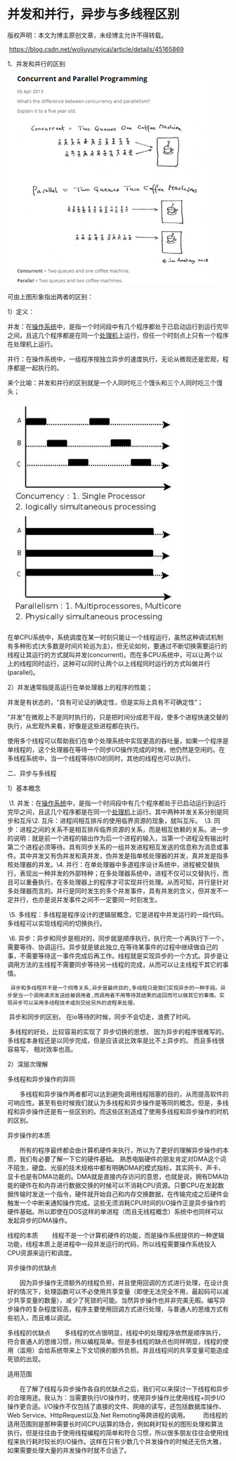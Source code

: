 

# 并发和并行，异步与多线程区别

 版权声明：本文为博主原创文章，未经博主允许不得转载。 

​         https://blog.csdn.net/woliuyunyicai/article/details/45165869

1、并发和并行的区别

![img](assets/20150421090211163)



可由上图形象指出两者的区别：

1）定义：



并发：在[操作系统](http://baike.baidu.com/view/880.htm)中，是指一个时间段中有几个程序都处于已启动运行到运行完毕之间，且这几个程序都是在同一个[处理机](http://baike.baidu.com/view/2107226.htm)上运行，但任一个时刻点上只有一个程序在处理机上运行。

并行：在操作系统中，一组程序按独立异步的速度执行，无论从微观还是宏观，程序都是一起执行的。

来个比喻：并发和并行的区别就是一个人同时吃三个馒头和三个人同时吃三个馒头；

![img](assets/20150421090215671)



在单CPU系统中，系统调度在某一时刻只能让一个线程运行，虽然这种调试机制有多种形式(大多数是时间片轮巡为主)，但无论如何，要通过不断切换需要运行的线程让其运行的方式就叫并发(concurrent)。而在多CPU系统中，可以让两个以上的线程同时运行，这种可以同时让两个以上线程同时运行的方式叫做并行(parallel)。 

2）并发通常指提高运行在单处理器上的程序的性能；

并发是有状态的，“具有可论证的确定性，但是实际上具有不可确定性”；



"并发"在微观上不是同时执行的，只是把时间分成若干段，使多个进程快速交替的执行，从宏观外来看，好像是这些进程都在执行。

使用多个线程可以帮助我们在单个处理系统中实现更高的吞吐量，如果一个程序是单线程的，这个处理器在等待一个同步I/O操作完成的时候，他仍然是空闲的。在多线程系统中，当一个线程等待I/O的同时，其他的线程也可以执行。





二、异步与多线程

1）基本概念

​    \1. 并发：在[操作系统](http://baike.baidu.com/view/880.htm)中，是指一个时间段中有几个程序都处于已启动运行到运行完毕之间，且这几个程序都是在同一个[处理机](http://baike.baidu.com/view/2107226.htm)上运行。其中两种并发关系分别是同步和互斥
​    \2. 互斥：进程间相互排斥的使用临界资源的现象，就叫互斥。
​    \3. 同步：进程之间的关系不是相互排斥临界资源的关系，而是相互依赖的关系。进一步的说明：就是前一个进程的输出作为后一个进程的输入，当第一个进程没有输出时第二个进程必须等待。具有同步关系的一组并发进程相互发送的信息称为消息或事件。
​     其中并发又有伪并发和真并发，伪并发是指单核处理器的并发，真并发是指多核处理器的并发。
​     \4.  并行：在单处理器中多道程序设计系统中，进程被交替执行，表现出一种并发的外部特种；在多处理器系统中，进程不仅可以交替执行，而且可以重叠执行。在多处理器上的程序才可实现并行处理。从而可知，并行是针对多处理器而言的。并行是同时发生的多个并发事件，具有并发的含义，但并发不一定并行，也亦是说并发事件之间不一定要同一时刻发生。

​    \5. 多线程：多线程是程序设计的逻辑层概念，它是进程中并发运行的一段代码。多线程可以实现线程间的切换执行。

​     \6.  异步：异步和同步是相对的，同步就是顺序执行，执行完一个再执行下一个，需要等待、协调运行。异步就是彼此独立,在等待某事件的过程中继续做自己的事，不需要等待这一事件完成后再工作。线程就是实现异步的一个方式。异步是让调用方法的主线程不需要同步等待另一线程的完成，从而可以让主线程干其它的事情。


     异步和多线程并不是一个同等关系,异步是最终目的,多线程只是我们实现异步的一种手段。异步是当一个调用请求发送给被调用者,而调用者不用等待其结果的返回而可以做其它的事情。实现异步可以采用多线程技术或则交给另外的进程来处理。

​    异步和同步的区别，  在io等待的时候，同步不会切走，浪费了时间。

​    多线程的好处，比较容易的实现了  异步切换的思想， 因为异步的程序很难写的。多线程本身程还是以同步完成，但是应该说比效率是比不上异步的。 而且多线很容易写， 相对效率也高。

2）深层次理解



多线程和异步操作的异同

　　多线程和异步操作两者都可以达到避免调用线程阻塞的目的，从而提高软件的可响应性。甚至有些时候我们就认为多线程和异步操作是等同的概念。但是，多线程和异步操作还是有一些区别的。而这些区别造成了使用多线程和异步操作的时机的区别。

异步操作的本质

　　所有的程序最终都会由计算机硬件来执行，所以为了更好的理解异步操作的本质，我们有必要了解一下它的硬件基础。  熟悉电脑硬件的朋友肯定对DMA这个词不陌生，硬盘、光驱的技术规格中都有明确DMA的模式指标，其实网卡、声卡、显卡也是有DMA功能的。DMA就是直接内存访问的意思，也就是说，拥有DMA功能的硬件在和内存进行数据交换的时候可以不消耗CPU资源。只要CPU在发起数据传输时发送一个指令，硬件就开始自己和内存交换数据，在传输完成之后硬件会触发一个中断来通知操作完成。这些无须消耗CPU时间的I/O操作正是异步操作的硬件基础。所以即使在DOS这样的单进程（而且无线程概念）系统中也同样可以发起异步的DMA操作。

线程的本质
 　　线程不是一个计算机硬件的功能，而是操作系统提供的一种逻辑功能，线程本质上是进程中一段并发运行的代码，所以线程需要操作系统投入CPU资源来运行和调度。

异步操作的优缺点

　　因为异步操作无须额外的线程负担，并且使用回调的方式进行处理，在设计良好的情况下，处理函数可以不必使用共享变量（即使无法完全不用，最起码可以减少共享变量的数量），减少了死锁的可能。当然异步操作也并非完美无暇。编写异步操作的复杂程度较高，程序主要使用回调方式进行处理，与普通人的思维方式有些初入，而且难以调试。

多线程的优缺点
 　　多线程的优点很明显，线程中的处理程序依然是顺序执行，符合普通人的思维习惯，所以编程简单。但是多线程的缺点也同样明显，线程的使用（滥用）会给系统带来上下文切换的额外负担。并且线程间的共享变量可能造成死锁的出现。

适用范围

　　在了解了线程与异步操作各自的优缺点之后，我们可以来探讨一下线程和异步的合理用途。我认为：当需要执行I/O操作时，使用异步操作比使用线程+同步I/O操作更合适。I/O操作不仅包括了直接的文件、网络的读写，还包括数据库操作、Web  Service、HttpRequest以及.Net Remoting等跨进程的调用。
　　而线程的适用范围则是那种需要长时间CPU运算的场合，例如耗时较长的图形处理和算法执行。但是往往由于使用线程编程的简单和符合习惯，所以很多朋友往往会使用线程来执行耗时较长的I/O操作。这样在只有少数几个并发操作的时候还无伤大雅，如果需要处理大量的并发操作时就不合适了。